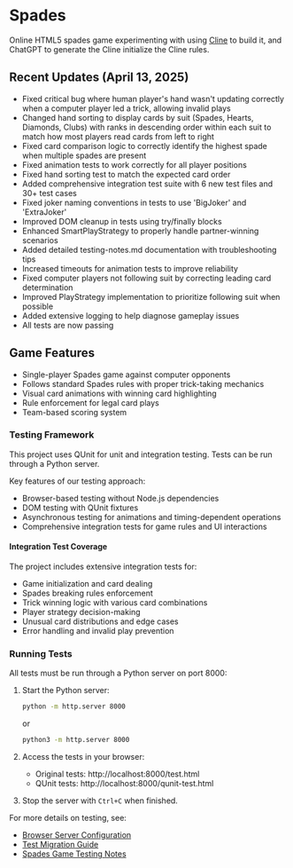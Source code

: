 # Spades
Online HTML5 spades game experimenting with using [Cline](https://cline.bot/) to build it, and ChatGPT to generate the Cline initialize the Cline rules.

## Recent Updates (April 13, 2025)
- Fixed critical bug where human player's hand wasn't updating correctly when a computer player led a trick, allowing invalid plays
- Changed hand sorting to display cards by suit (Spades, Hearts, Diamonds, Clubs) with ranks in descending order within each suit to match how most players read cards from left to right
- Fixed card comparison logic to correctly identify the highest spade when multiple spades are present
- Fixed animation tests to work correctly for all player positions
- Fixed hand sorting test to match the expected card order
- Added comprehensive integration test suite with 6 new test files and 30+ test cases
- Fixed joker naming conventions in tests to use 'BigJoker' and 'ExtraJoker'
- Improved DOM cleanup in tests using try/finally blocks
- Enhanced SmartPlayStrategy to properly handle partner-winning scenarios
- Added detailed testing-notes.md documentation with troubleshooting tips
- Increased timeouts for animation tests to improve reliability
- Fixed computer players not following suit by correcting leading card determination
- Improved PlayStrategy implementation to prioritize following suit when possible
- Added extensive logging to help diagnose gameplay issues
- All tests are now passing

## Game Features
- Single-player Spades game against computer opponents
- Follows standard Spades rules with proper trick-taking mechanics
- Visual card animations with winning card highlighting
- Rule enforcement for legal card plays
- Team-based scoring system

### Testing Framework
This project uses QUnit for unit and integration testing. Tests can be run through a Python server.

Key features of our testing approach:
- Browser-based testing without Node.js dependencies
- DOM testing with QUnit fixtures
- Asynchronous testing for animations and timing-dependent operations
- Comprehensive integration tests for game rules and UI interactions

#### Integration Test Coverage
The project includes extensive integration tests for:
- Game initialization and card dealing
- Spades breaking rules enforcement
- Trick winning logic with various card combinations
- Player strategy decision-making
- Unusual card distributions and edge cases
- Error handling and invalid play prevention

### Running Tests

All tests must be run through a Python server on port 8000:

1. Start the Python server:
   ```bash
   python -m http.server 8000
   ```
   or
   ```bash
   python3 -m http.server 8000
   ```

2. Access the tests in your browser:
   - Original tests: http://localhost:8000/test.html
   - QUnit tests: http://localhost:8000/qunit-test.html

3. Stop the server with `Ctrl+C` when finished.

For more details on testing, see:
- [Browser Server Configuration](docs/browserServerConfig.md)
- [Test Migration Guide](docs/test-migration-guide.md)
- [Spades Game Testing Notes](docs/testing-notes.md)
